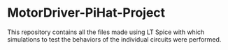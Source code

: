 # MotorDriver-PiHat-Project
This repository contains all the files made using LT Spice with which simulations to test the behaviors of the individual circuits were performed.
